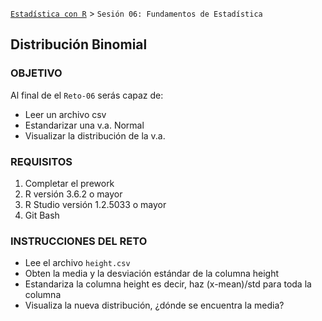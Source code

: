  [`Estadística con R`](../Readme.md) > `Sesión 06: Fundamentos de Estadística` 

## Distribución Binomial

### OBJETIVO

Al final de el `Reto-06` serás capaz de:
- Leer un archivo csv
- Estandarizar una v.a. Normal
- Visualizar la distribución de la v.a.

### REQUISITOS

1. Completar el prework
2. R versión 3.6.2 o mayor
3. R Studio versión 1.2.5033 o mayor 
4. Git Bash

### INSTRUCCIONES DEL RETO

- Lee el archivo `height.csv`
- Obten la media y la desviación estándar de la columna height
- Estandariza la columna height es decir, haz (x-mean)/std para toda la columna
- Visualiza la nueva distribución, ¿dónde se encuentra la media?
